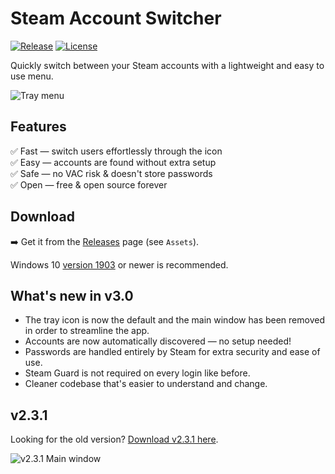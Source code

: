 # Steam Account Switcher

[![Release](https://img.shields.io/github/release/danielchalmers/SteamAccountSwitcher?label=Release&include_prereleases)](https://github.com/danielchalmers/SteamAccountSwitcher/releases)
[![License](https://img.shields.io/github/license/danielchalmers/SteamAccountSwitcher?label=License)](LICENSE)

Quickly switch between your Steam accounts with a lightweight and easy to use menu.

![Tray menu](https://user-images.githubusercontent.com/7112040/204982495-ca829d67-fe06-421d-9dd1-6bf69c55199d.png)

## Features

✅ Fast — switch users effortlessly through the icon  
✅ Easy — accounts are found without extra setup  
✅ Safe — no VAC risk & doesn't store passwords  
✅ Open — free & open source forever

## Download

➡️ Get it from the [Releases](https://github.com/danielchalmers/SteamAccountSwitcher/releases) page (see `Assets`).

Windows 10 [version 1903](https://support.microsoft.com/en-us/windows/which-version-of-windows-operating-system-am-i-running-628bec99-476a-2c13-5296-9dd081cdd808) or newer is recommended.

## What's new in v3.0

- The tray icon is now the default and the main window has been removed in order to streamline the app.
- Accounts are now automatically discovered — no setup needed!
- Passwords are handled entirely by Steam for extra security and ease of use.
- Steam Guard is not required on every login like before.
- Cleaner codebase that's easier to understand and change.

## v2.3.1

Looking for the old version? [Download v2.3.1 here](https://github.com/danielchalmers/SteamAccountSwitcher/releases/tag/v2.3.1).

![v2.3.1 Main window](https://user-images.githubusercontent.com/7112040/33782616-6809ccfc-dc27-11e7-8323-cf9771d89b9a.png)
